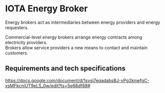# IOTA Energy Broker

Energy brokers act as intermediaries between energy providers and energy requesters.

Commercial-level energy brokers arrange energy contracts among electricity providers.  
Brokers allow service providers a new means to contact and maintain customers. 

## Requirements and tech specifications
https://docs.google.com/document/d/1sysI7eqadabsBJ-vPg2knwfgC-xsMFkcniUT9eLS_0w/edit?ts=5e68df88#
